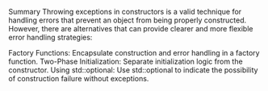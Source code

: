 Summary
Throwing exceptions in constructors is a valid technique for handling errors that prevent an object from being properly constructed. However, there are alternatives that can provide clearer and more flexible error handling strategies:

Factory Functions: Encapsulate construction and error handling in a factory function.
Two-Phase Initialization: Separate initialization logic from the constructor.
Using std::optional: Use std::optional to indicate the possibility of construction failure without exceptions.
